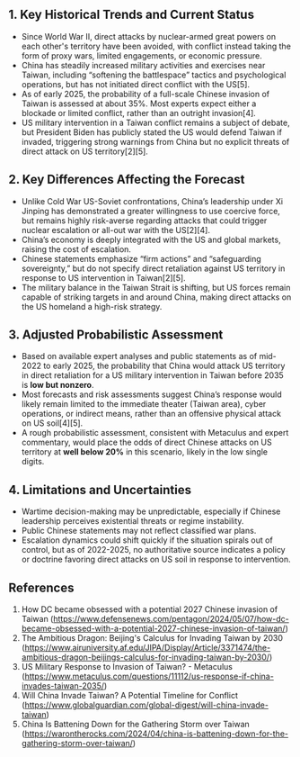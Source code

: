 ## 1. Key Historical Trends and Current Status

- Since World War II, direct attacks by nuclear-armed great powers on each other's territory have been avoided, with conflict instead taking the form of proxy wars, limited engagements, or economic pressure.
- China has steadily increased military activities and exercises near Taiwan, including “softening the battlespace” tactics and psychological operations, but has not initiated direct conflict with the US[5].
- As of early 2025, the probability of a full-scale Chinese invasion of Taiwan is assessed at about 35%. Most experts expect either a blockade or limited conflict, rather than an outright invasion[4].
- US military intervention in a Taiwan conflict remains a subject of debate, but President Biden has publicly stated the US would defend Taiwan if invaded, triggering strong warnings from China but no explicit threats of direct attack on US territory[2][5].

## 2. Key Differences Affecting the Forecast

- Unlike Cold War US-Soviet confrontations, China’s leadership under Xi Jinping has demonstrated a greater willingness to use coercive force, but remains highly risk-averse regarding attacks that could trigger nuclear escalation or all-out war with the US[2][4].
- China’s economy is deeply integrated with the US and global markets, raising the cost of escalation.
- Chinese statements emphasize “firm actions” and “safeguarding sovereignty,” but do not specify direct retaliation against US territory in response to US intervention in Taiwan[2][5].
- The military balance in the Taiwan Strait is shifting, but US forces remain capable of striking targets in and around China, making direct attacks on the US homeland a high-risk strategy.

## 3. Adjusted Probabilistic Assessment

- Based on available expert analyses and public statements as of mid-2022 to early 2025, the probability that China would attack US territory in direct retaliation for a US military intervention in Taiwan before 2035 is **low but nonzero**.
- Most forecasts and risk assessments suggest China’s response would likely remain limited to the immediate theater (Taiwan area), cyber operations, or indirect means, rather than an offensive physical attack on US soil[4][5].
- A rough probabilistic assessment, consistent with Metaculus and expert commentary, would place the odds of direct Chinese attacks on US territory at **well below 20%** in this scenario, likely in the low single digits.

## 4. Limitations and Uncertainties

- Wartime decision-making may be unpredictable, especially if Chinese leadership perceives existential threats or regime instability.
- Public Chinese statements may not reflect classified war plans.
- Escalation dynamics could shift quickly if the situation spirals out of control, but as of 2022-2025, no authoritative source indicates a policy or doctrine favoring direct attacks on US soil in response to intervention.

## References
1. How DC became obsessed with a potential 2027 Chinese invasion of Taiwan (https://www.defensenews.com/pentagon/2024/05/07/how-dc-became-obsessed-with-a-potential-2027-chinese-invasion-of-taiwan/)
2. The Ambitious Dragon: Beijing's Calculus for Invading Taiwan by 2030 (https://www.airuniversity.af.edu/JIPA/Display/Article/3371474/the-ambitious-dragon-beijings-calculus-for-invading-taiwan-by-2030/)
3. US Military Response to Invasion of Taiwan? - Metaculus (https://www.metaculus.com/questions/11112/us-response-if-china-invades-taiwan-2035/)
4. Will China Invade Taiwan? A Potential Timeline for Conflict (https://www.globalguardian.com/global-digest/will-china-invade-taiwan)
5. China Is Battening Down for the Gathering Storm over Taiwan (https://warontherocks.com/2024/04/china-is-battening-down-for-the-gathering-storm-over-taiwan/)